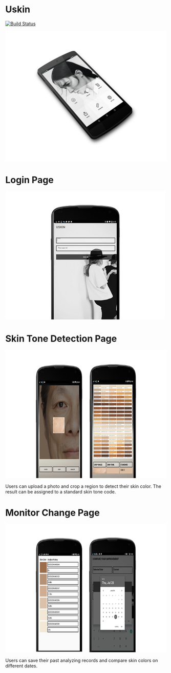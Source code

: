 # Uskin
[![Build Status](https://travis-ci.org/yzhang559/Uskin.svg?branch=master)](https://travis-ci.org/yzhang559/Uskin)

<img src="https://github.com/yzhang559/Uskin/blob/master/images/pic1.png" width="600">

# Login Page
<img src="https://github.com/yzhang559/Uskin/blob/master/images/pic2.png" width="500" height="400">

# Skin Tone Detection Page
<img src="https://github.com/yzhang559/Uskin/blob/master/images/pic3.png" width="800" height="400">

Users can upload a photo and crop a region to detect their skin color. The result can be assigned to a standard skin tone code.

# Monitor Change Page
<img src="https://github.com/yzhang559/Uskin/blob/master/images/pic4.png" width="800" height="400">

Users can save their past analyzing records and compare skin colors on different dates. 

